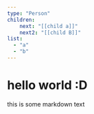 ```yaml
---
type: "Person"
children:
    next: "[[child a]]"
    next2: "[[child B]]"
list: 
  - "a"
  - "b"
---
```

# hello world :D

this is some markdown text